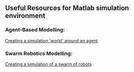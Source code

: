 ## Useful Resources for Matlab simulation environment

### Agent-Based Modelling:
[Creating a simulation 'world' around an agent](https://uk.mathworks.com/videos/how-to-do-agent-based-modeling-and-simulation-with-simulink-1535720074441.html)

### Swarm Robotics Modelling:
[Creating a simulation of a swarm of robots](https://uk.mathworks.com/videos/matlab-and-simulink-robotics-arena-programming-robot-swarms-1539080970349.html)

